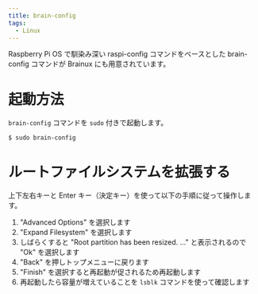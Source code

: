 ```yaml
---
title: brain-config
tags:
  - Linux
---
```


Raspberry Pi OS で馴染み深い raspi-config コマンドをベースとした brain-config コマンドが Brainux にも用意されています。


# 起動方法

`brain-config` コマンドを `sudo` 付きで起動します。

```shell-session
$ sudo brain-config
```


# ルートファイルシステムを拡張する

上下左右キーと Enter キー（決定キー）を使って以下の手順に従って操作します。

1. "Advanced Options" を選択します
2. "Expand Filesystem" を選択します
3. しばらくすると "Root partition has been resized. ..." と表示されるので "Ok" を選択します
4. "Back" を押しトップメニューに戻ります
5. "Finish" を選択すると再起動が促されるため再起動します
6. 再起動したら容量が増えていることを `lsblk` コマンドを使って確認します
